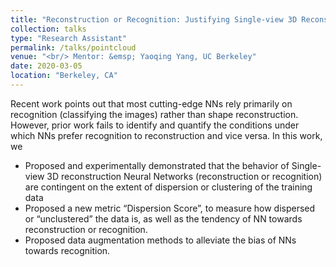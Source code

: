 ```yaml
---
title: "Reconstruction or Recognition: Justifying Single-view 3D Reconstruction Networks"
collection: talks
type: "Research Assistant"
permalink: /talks/pointcloud
venue: "<br/> Mentor: &emsp; Yaoqing Yang, UC Berkeley"
date: 2020-03-05
location: "Berkeley, CA"
---
```


Recent work points out that most cutting-edge NNs rely primarily on recognition (classifying the images) rather than shape reconstruction. However, prior work fails to identify and quantify the conditions under which NNs prefer recognition to reconstruction and vice versa. In this work, we
* Proposed and experimentally demonstrated that the behavior of Single-view 3D reconstruction Neural Networks (reconstruction or recognition) are contingent on the extent of dispersion or clustering of the training data
* Proposed a new metric “Dispersion Score”, to measure how dispersed or “unclustered” the data is, as well as the tendency of NN towards reconstruction or recognition.
* Proposed data augmentation methods to alleviate the bias of NNs towards recognition.
  
  
<!--[[PDF]](http://YefanZhou.github.io/files/reconstruction_or_recognition_justifying_single_view_3d_reconstruction_networks.pdf)-->
  
  
  
  
  
<!-- <p float="left">
<img src="http://YefanZhou.github.io/images/eccv_2020_matrix_vis.png" width="350" height="2000" class="center"/>
<img src="http://YefanZhou.github.io/images/eccv_2020_pointcloud_vis.png" width="350" height="2000" class="center"/> 
</p> -->